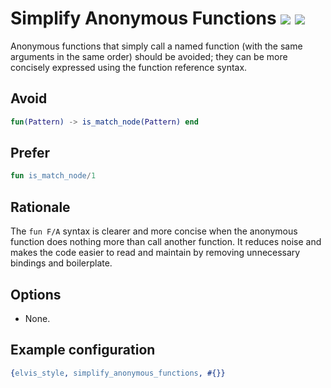 # Simplify Anonymous Functions [![](https://img.shields.io/badge/since-4.2.0-blue)](https://github.com/inaka/elvis_core/releases/tag/4.2.0) ![](https://img.shields.io/badge/BEAM-yes-orange)

Anonymous functions that simply call a named function (with the same arguments in the same order)
should be avoided; they can be more concisely expressed using the function reference syntax.

## Avoid

```erlang
fun(Pattern) -> is_match_node(Pattern) end
```

## Prefer

```erlang
fun is_match_node/1
```

## Rationale

The `fun F/A` syntax is clearer and more concise when the anonymous function does nothing more than
call another function. It reduces noise and makes the code easier to read and maintain by removing
unnecessary bindings and boilerplate.

## Options

- None.

## Example configuration

```erlang
{elvis_style, simplify_anonymous_functions, #{}}
```
